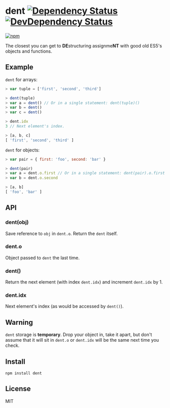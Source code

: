 # dent [![Dependency Status][david-badge]][david] [![DevDependency Status][david-dev-badge]][david-dev]

[![npm](https://nodei.co/npm/dent.png)](https://nodei.co/npm/dent/)

[david-badge]: https://david-dm.org/eush77/dent.png
[david]: https://david-dm.org/eush77/dent
[david-dev-badge]: https://david-dm.org/eush77/dent/dev-status.png
[david-dev]: https://david-dm.org/eush77/dent#info=devDependencies

The closest you can get to **DE**structuring assignme**NT** with good old ES5's objects and functions.

## Example

`dent` for arrays:

```js
> var tuple = ['first', 'second', 'third']

> dent(tuple)
> var a = dent() // Or in a single statement: dent(tuple)()
> var b = dent()
> var c = dent()

> dent.idx
3 // Next element's index.

> [a, b, c]
[ 'first', 'second', 'third' ]
```

`dent` for objects:

```js
> var pair = { first: 'foo', second: 'bar' }

> dent(pair)
> var a = dent.o.first // Or in a single statement: dent(pair).o.first
> var b = dent.o.second

> [a, b]
[ 'foo', 'bar' ]
```

## API

### dent(obj)

Save reference to `obj` in `dent.o`. Return the `dent` itself.

### dent.o

Object passed to `dent` the last time.

### dent()

Return the next element (with index `dent.idx`) and increment `dent.idx` by 1.

### dent.idx

Next element's index (as would be accessed by `dent()`).

## Warning

`dent` storage is **temporary**. Drop your object in, take it apart, but don't assume that it will sit in `dent.o` or `dent.idx` will be the same next time you check.

## Install

```shell
npm install dent
```

## License

MIT
